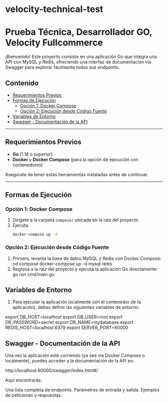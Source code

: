 # velocity-technical-test
# Prueba Técnica, Desarrollador GO, Velocity Fullcommerce

¡Bienvenido! Este proyecto consiste en una aplicación Go que integra una API con MySQL y Redis, ofreciendo una interfaz de documentación vía Swagger para explorar fácilmente todos sus endpoints.

## Contenido

- [Requerimientos Previos](#requerimientos-previos)
- [Formas de Ejecución](#formas-de-ejecución)
  - [Opción 1: Docker Compose](#opción-1-docker-compose)
  - [Opción 2: Ejecución desde Código Fuente](#opción-2-ejecución-desde-código-fuente)
- [Variables de Entorno](#variables-de-entorno)
- [Swagger - Documentación de la API](#swagger---documentación-de-la-api)

---

## Requerimientos Previos

- **Go** (1.18 o superior)
- **Docker** y **Docker Compose** (para la opción de ejecución con contenedores)

Asegúrate de tener estas herramientas instaladas antes de continuar.

---

## Formas de Ejecución

### Opción 1: Docker Compose

1. Dirígete a la carpeta `compose/` ubicada en la raíz del proyecto.
2. Ejecuta:
   ```bash
   docker-compose up -d


### Opción 2: Ejecución desde Código Fuente
1. Primero, levanta la base de datos MySQL y Redis con Docker Compose:
        cd compose
        docker-compose up -d mysql redis
2. Regresa a la raíz del proyecto y ejecuta la aplicación Go directamente:
        go run cmd/main.go


## Variables de Entorno
1. Para ejecutar la aplicación localmente (sin el contenedor de la aplicación), debes definir las siguientes variables de entorno:

export DB_HOST=localhost
export DB_USER=root
export DB_PASSWORD=secret
export DB_NAME=mydatabase
export REDIS_HOST=localhost:6379
export SERVER_PORT=60000

## Swagger - Documentación de la API
Una vez la aplicación esté corriendo (ya sea vía Docker Compose o localmente), puedes acceder a la documentación de la API en:

http://localhost:60000/swagger/index.html#/

Aquí encontrarás:

Una lista completa de endpoints.
Parámetros de entrada y salida.
Ejemplos de peticiones y respuestas.